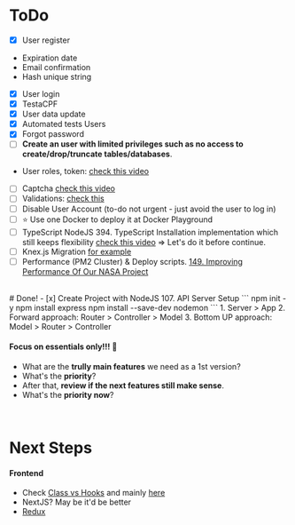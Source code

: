 # ToDo
<!-- ![](https://encrypted-tbn0.gstatic.com/images?q=tbn:ANd9GcTNgS4NjTHOlP7WmZ3pIngUGbEa8IQ3yOVvfg&usqp=CAU) -->
 

- [x] User register
- Expiration date
- Email confirmation 
- Hash unique string
- [x] User login
- [x] TestaCPF
- [x] User data update
- [x] Automated tests Users
- [x] Forgot password
- [ ] **Create an user with limited privileges such as no access to create/drop/truncate tables/databases**.
- User roles, token: [check this video]('https://youtu.be/Tw5LupcpKS4')

- [ ] Captcha [check this video]('https://youtu.be/u_QXNT4o_64')
- [ ] Validations: [check this]('https://www.tabnine.com/code/javascript/functions/express-validator/Validator/equals')
- [ ] Disable User Account (to-do not urgent - just avoid the user to log in)
- [ ] ⭐️ Use one Docker to deploy it at Docker Playground
- [ ] TypeScript NodeJS 394. TypeScript Installation implementation which still keeps flexibility [check this video]('https://youtu.be/AIVWz9tDIxM?t=428') => Let's do it before continue.
- [ ] Knex.js Migration [for example]('https://youtu.be/6HmC32AY41k')
- [ ] Performance (PM2 Cluster) & Deploy scripts. [149. Improving Performance Of Our NASA Project]('https://www.udemy.com/course/complete-nodejs-developer-zero-to-mastery/learn/lecture/26009832#overview')

<br>
# Done!
- [x] Create Project with NodeJS 107. API Server Setup 
```
npm init -y
npm install express 
npm install --save-dev nodemon
```
1. Server > App
2. Forward approach: Router > Controller > Model
3. Bottom UP approach: Model > Router > Controller

#### Focus on essentials only!!! 👀
* What are the **trully main features** we need as a 1st version?
* What's the **priority**?
* After that, **review if the next features still make sense**.
* What's the **priority now**?

<br>

# Next Steps
#### Frontend 
* Check [Class vs Hooks]('https://www.udemy.com/course/the-complete-web-developer-zero-to-mastery/learn/lecture/26127202#overview') and mainly [here]('https://www.udemy.com/course/the-complete-web-developer-zero-to-mastery/learn/lecture/36906286#overview')
* NextJS? May be it'd be better 
* [Redux]('https://www.udemy.com/course/the-complete-web-developer-zero-to-mastery/learn/lecture/10173568#overview')